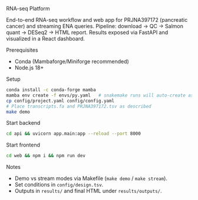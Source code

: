RNA-seq Platform

End-to-end RNA-seq workflow and web app for PRJNA397172 (pancreatic cancer) and streaming ENA queries. Pipeline: download → QC → Salmon quant → DESeq2 → HTML report. Results exposed via FastAPI and visualized in a React dashboard.

Prerequisites
- Conda (Mambaforge/Miniforge recommended)
- Node.js 18+

Setup
```bash
conda install -c conda-forge mamba
mamba env create -f envs/py.yaml   # snakemake runs will auto-create as needed
cp config/project.yaml config/config.yaml
# Place transcripts.fa and PRJNA397172.tsv as described
make demo
```

Start backend
```bash
cd api && uvicorn app.main:app --reload --port 8000
```

Start frontend
```bash
cd web && npm i && npm run dev
```

Notes
- Demo vs stream modes via Makefile (`make demo` / `make stream`).
- Set conditions in `config/design.tsv`.
- Outputs in `results/` and final HTML under `results/outputs/`.







